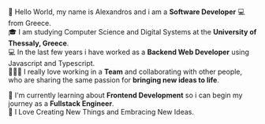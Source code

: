 👋 Hello World, my name is Alexandros and i am a <b>Software Developer</b> 💻 from Greece.<br>
🎓 I am studying Computer Science and Digital Systems at the <b>University of Thessaly, Greece</b>.<br>
💻 In the last few years i have worked as a <b>Backend Web Developer</b> using Javascript and Typescript.<br>
🧑‍🤝‍🧑 I really love working in a <b>Team</b> and collaborating with other people, who are sharing the same passion for <b>bringing new ideas to life</b>.<br>

📖 I'm currently learning about <b>Frontend Development</b> so i can begin my journey as a <b>Fullstack Engineer</b>.<br>
💭 I Love Creating New Things and Embracing New Ideas.<br>

